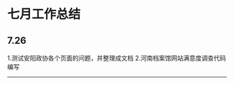 # 七月工作总结
## 7.26
1.测试安阳政协各个页面的问题，并整理成文档
2.河南档案馆网站满意度调查代码编写

----------------------------------------------------------------

